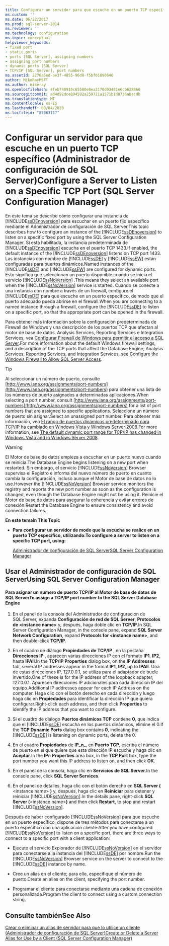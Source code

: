 ```yaml
---
title: Configurar un servidor para que escuche en un puerto TCP específico (Administrador de configuración de SQL Server) | Microsoft Docs
ms.custom: ''
ms.date: 06/22/2017
ms.prod: sql-server-2014
ms.reviewer: ''
ms.technology: configuration
ms.topic: conceptual
helpviewer_keywords:
- fixed port
- static ports
- ports [SQL Server], assigning numbers
- assigning port numbers
- dynamic ports [SQL Server]
- TCP/IP [SQL Server], port numbers
ms.assetid: 2276a5ed-ae3f-4855-96d8-f5bf01890640
author: MikeRayMSFT
ms.author: mikeray
ms.openlocfilehash: 4feb740910c65580e8ea3170d03481e6cb628860
ms.sourcegitcommit: ad4d92dce894592a259721a1571b1d8736abacdb
ms.translationtype: MT
ms.contentlocale: es-ES
ms.lasthandoff: 08/04/2020
ms.locfileid: "87663117"
---
```

# <a name="configure-a-server-to-listen-on-a-specific-tcp-port-sql-server-configuration-manager"></a><span data-ttu-id="4efa0-102">Configurar un servidor para que escuche en un puerto TCP específico (Administrador de configuración de SQL Server)</span><span class="sxs-lookup"><span data-stu-id="4efa0-102">Configure a Server to Listen on a Specific TCP Port (SQL Server Configuration Manager)</span></span>
  <span data-ttu-id="4efa0-103">En este tema se describe cómo configurar una instancia de [!INCLUDE[ssDEnoversion](../../includes/ssdenoversion-md.md)] para escuchar en un puerto fijo específico mediante el Administrador de configuración de SQL Server.</span><span class="sxs-lookup"><span data-stu-id="4efa0-103">This topic describes how to configure an instance of the [!INCLUDE[ssDEnoversion](../../includes/ssdenoversion-md.md)] to listen on a specific fixed port by using the SQL Server Configuration Manager.</span></span> <span data-ttu-id="4efa0-104">Si está habilitada, la instancia predeterminada de [!INCLUDE[ssDEnoversion](../../includes/ssdenoversion-md.md)] escucha en el puerto TCP 1433.</span><span class="sxs-lookup"><span data-stu-id="4efa0-104">If enabled, the default instance of the [!INCLUDE[ssDEnoversion](../../includes/ssdenoversion-md.md)] listens on TCP port 1433.</span></span> <span data-ttu-id="4efa0-105">Las instancias con nombre de [!INCLUDE[ssDE](../../includes/ssde-md.md)] y [!INCLUDE[ssEW](../../includes/ssew-md.md)] están configuradas para puertos dinámicos.</span><span class="sxs-lookup"><span data-stu-id="4efa0-105">Named instances of the [!INCLUDE[ssDE](../../includes/ssde-md.md)] and [!INCLUDE[ssEW](../../includes/ssew-md.md)] are configured for dynamic ports.</span></span> <span data-ttu-id="4efa0-106">Esto significa que seleccionan un puerto disponible cuando se inicia el servicio [!INCLUDE[ssNoVersion](../../includes/ssnoversion-md.md)] .</span><span class="sxs-lookup"><span data-stu-id="4efa0-106">This means they select an available port when the [!INCLUDE[ssNoVersion](../../includes/ssnoversion-md.md)] service is started.</span></span> <span data-ttu-id="4efa0-107">Cuando se conecte a una instancia con nombre a través de un firewall, configure el [!INCLUDE[ssDE](../../includes/ssde-md.md)] para que escuche en un puerto específico, de modo que el puerto adecuado pueda abrirse en el firewall.</span><span class="sxs-lookup"><span data-stu-id="4efa0-107">When you are connecting to a named instance through a firewall, configure the [!INCLUDE[ssDE](../../includes/ssde-md.md)] to listen on a specific port, so that the appropriate port can be opened in the firewall.</span></span>  
  
 <span data-ttu-id="4efa0-108">Para obtener más información sobre la configuración predeterminada de Firewall de Windows y una descripción de los puertos TCP que afectan al motor de base de datos, Analysis Services, Reporting Services e Integration Services, vea [Configurar Firewall de Windows para permitir el acceso a SQL Server](../../sql-server/install/configure-the-windows-firewall-to-allow-sql-server-access.md).</span><span class="sxs-lookup"><span data-stu-id="4efa0-108">For more information about the default Windows firewall settings, and a description of the TCP ports that affect the Database Engine, Analysis Services, Reporting Services, and Integration Services, see [Configure the Windows Firewall to Allow SQL Server Access](../../sql-server/install/configure-the-windows-firewall-to-allow-sql-server-access.md).</span></span>  
  
> [!TIP]  
>  <span data-ttu-id="4efa0-109">Al seleccionar un número de puerto, consulte [http://www.iana.org/assignments/port-numbers](http://www.iana.org/assignments/port-numbers) para obtener una lista de los números de puerto asignados a determinadas aplicaciones.</span><span class="sxs-lookup"><span data-stu-id="4efa0-109">When selecting a port number, consult [http://www.iana.org/assignments/port-numbers](http://www.iana.org/assignments/port-numbers) for a list of port numbers that are assigned to specific applications.</span></span> <span data-ttu-id="4efa0-110">Seleccione un número de puerto sin asignar.</span><span class="sxs-lookup"><span data-stu-id="4efa0-110">Select an unassigned port number.</span></span> <span data-ttu-id="4efa0-111">Para obtener más información, vea [El rango de puertos dinámicos predeterminado para TCP/IP ha cambiado en Windows Vista y Windows Server 2008](https://support.microsoft.com/kb/929851).</span><span class="sxs-lookup"><span data-stu-id="4efa0-111">For more information, see [The default dynamic port range for TCP/IP has changed in Windows Vista and in Windows Server 2008](https://support.microsoft.com/kb/929851).</span></span>  
  
> [!WARNING]  
>  <span data-ttu-id="4efa0-112">El Motor de base de datos empieza a escuchar en un puerto nuevo cuando se reinicia.</span><span class="sxs-lookup"><span data-stu-id="4efa0-112">The Database Engine begins listening on a new port when restarted.</span></span> <span data-ttu-id="4efa0-113">Sin embargo, el servicio [!INCLUDE[ssNoVersion](../../includes/ssnoversion-md.md)] Browser supervisa el Registro e informa del nuevo número de puerto en cuanto cambia la configuración, incluso aunque el Motor de base de datos no lo use.</span><span class="sxs-lookup"><span data-stu-id="4efa0-113">However the [!INCLUDE[ssNoVersion](../../includes/ssnoversion-md.md)] Browser service monitors the registry and reports the new port number as soon as the configuration is changed, even though the Database Engine might not be using it.</span></span> <span data-ttu-id="4efa0-114">Reinicie el Motor de base de datos para asegurar la coherencia y evitar errores de conexión.</span><span class="sxs-lookup"><span data-stu-id="4efa0-114">Restart the Database Engine to ensure consistency and avoid connection failures.</span></span>  
  
 <span data-ttu-id="4efa0-115">**En este tema**</span><span class="sxs-lookup"><span data-stu-id="4efa0-115">**In This Topic**</span></span>  
  
-   <span data-ttu-id="4efa0-116">**Para configurar un servidor de modo que la escucha se realice en un puerto TCP específico, utilizando:**</span><span class="sxs-lookup"><span data-stu-id="4efa0-116">**To configure a server to listen on a specific TCP port, using:**</span></span>  
  
     [<span data-ttu-id="4efa0-117">Administrador de configuración de SQL Server</span><span class="sxs-lookup"><span data-stu-id="4efa0-117">SQL Server Configuration Manager</span></span>](#SSMSProcedure)  
  
##  <a name="using-sql-server-configuration-manager"></a><a name="SSMSProcedure"></a> <span data-ttu-id="4efa0-118">Usar el Administrador de configuración de SQL Server</span><span class="sxs-lookup"><span data-stu-id="4efa0-118">Using SQL Server Configuration Manager</span></span>  
  
#### <a name="to-assign-a-tcpip-port-number-to-the-sql-server-database-engine"></a><span data-ttu-id="4efa0-119">Para asignar un número de puerto TCP/IP al Motor de base de datos de SQL Server</span><span class="sxs-lookup"><span data-stu-id="4efa0-119">To assign a TCP/IP port number to the SQL Server Database Engine</span></span>  
  
1.  <span data-ttu-id="4efa0-120">En el panel de la consola del Administrador de configuración de SQL Server, expanda **Configuración de red de SQL Server**, **Protocolos de \<instance name>** y, después, haga doble clic en **TCP/IP**.</span><span class="sxs-lookup"><span data-stu-id="4efa0-120">In SQL Server Configuration Manager, in the console pane, expand **SQL Server Network Configuration**, expand **Protocols for \<instance name>**, and then double-click **TCP/IP**.</span></span>  
  
2.  <span data-ttu-id="4efa0-121">En el cuadro de diálogo **Propiedades de TCP/IP** , en la pestaña **Direcciones IP** , aparecen varias direcciones IP con el formato **IP1**, **IP2**, hasta **IPAll**.</span><span class="sxs-lookup"><span data-stu-id="4efa0-121">In the **TCP/IP Properties** dialog box, on the **IP Addresses** tab, several IP addresses appear in the format **IP1**, **IP2**, up to **IPAll**.</span></span> <span data-ttu-id="4efa0-122">Una de estas direcciones IP, 127.0.0.1, se utiliza para el adaptador de bucle invertido.</span><span class="sxs-lookup"><span data-stu-id="4efa0-122">One of these is for the IP address of the loopback adapter, 127.0.0.1.</span></span> <span data-ttu-id="4efa0-123">Aparecen direcciones IP adicionales para cada dirección IP del equipo.</span><span class="sxs-lookup"><span data-stu-id="4efa0-123">Additional IP addresses appear for each IP Address on the computer.</span></span> <span data-ttu-id="4efa0-124">Haga clic con el botón derecho en cada dirección y luego haga clic en **Propiedades** para identificar la dirección IP que quiera configurar.</span><span class="sxs-lookup"><span data-stu-id="4efa0-124">Right-click each address, and then click **Properties** to identify the IP address that you want to configure.</span></span>  
  
3.  <span data-ttu-id="4efa0-125">Si el cuadro de diálogo **Puertos dinámicos TCP** contiene **0**, que indica que el [!INCLUDE[ssDE](../../includes/ssde-md.md)] escucha en los puertos dinámicos, elimine el 0.</span><span class="sxs-lookup"><span data-stu-id="4efa0-125">If the **TCP Dynamic Ports** dialog box contains **0**, indicating the [!INCLUDE[ssDE](../../includes/ssde-md.md)] is listening on dynamic ports, delete the 0.</span></span>  
  
4.  <span data-ttu-id="4efa0-126">En el cuadro **Propiedades** de **IP_n_**, en **Puerto TCP**, escriba el número de puerto en el que quiere que esta dirección IP escuche y haga clic en **Aceptar**.</span><span class="sxs-lookup"><span data-stu-id="4efa0-126">In the **IP**_n_ **Properties** area box, in the **TCP Port** box, type the port number you want this IP address to listen on, and then click **OK**.</span></span>  
  
5.  <span data-ttu-id="4efa0-127">En el panel de la consola, haga clic en **Servicios de SQL Server**.</span><span class="sxs-lookup"><span data-stu-id="4efa0-127">In the console pane, click **SQL Server Services**.</span></span>  
  
6.  <span data-ttu-id="4efa0-128">En el panel de detalles, haga clic con el botón derecho en **SQL Server (** \<instance name> **)** y, después, haga clic en **Reiniciar** para detener y reiniciar [!INCLUDE[ssNoVersion](../../includes/ssnoversion-md.md)].</span><span class="sxs-lookup"><span data-stu-id="4efa0-128">In the details pane, right-click **SQL Server (**\<instance name>**)** and then click **Restart**, to stop and restart [!INCLUDE[ssNoVersion](../../includes/ssnoversion-md.md)].</span></span>  
  
 <span data-ttu-id="4efa0-129">Después de haber configurado [!INCLUDE[ssNoVersion](../../includes/ssnoversion-md.md)] para que escuche en un puerto específico, dispone de tres métodos para conectarse a un puerto específico con una aplicación cliente:</span><span class="sxs-lookup"><span data-stu-id="4efa0-129">After you have configured [!INCLUDE[ssNoVersion](../../includes/ssnoversion-md.md)] to listen on a specific port, there are three ways to connect to a specific port with a client application:</span></span>  
  
-   <span data-ttu-id="4efa0-130">Ejecute el servicio Explorador de [!INCLUDE[ssNoVersion](../../includes/ssnoversion-md.md)] en el servidor para conectarse a la instancia del [!INCLUDE[ssDE](../../includes/ssde-md.md)] por nombre.</span><span class="sxs-lookup"><span data-stu-id="4efa0-130">Run the [!INCLUDE[ssNoVersion](../../includes/ssnoversion-md.md)] Browser service on the server to connect to the [!INCLUDE[ssDE](../../includes/ssde-md.md)] instance by name.</span></span>  
  
-   <span data-ttu-id="4efa0-131">Cree un alias en el cliente; para ello, especifique el número de puerto.</span><span class="sxs-lookup"><span data-stu-id="4efa0-131">Create an alias on the client, specifying the port number.</span></span>  
  
-   <span data-ttu-id="4efa0-132">Programar el cliente para conectarse mediante una cadena de conexión personalizada.</span><span class="sxs-lookup"><span data-stu-id="4efa0-132">Program the client to connect using a custom connection string.</span></span>  
  
## <a name="see-also"></a><span data-ttu-id="4efa0-133">Consulte también</span><span class="sxs-lookup"><span data-stu-id="4efa0-133">See Also</span></span>  
 [<span data-ttu-id="4efa0-134">Crear o eliminar un alias de servidor para que lo utilice un cliente &#40;Administrador de configuración de SQL Server&#41;</span><span class="sxs-lookup"><span data-stu-id="4efa0-134">Create or Delete a Server Alias for Use by a Client &#40;SQL Server Configuration Manager&#41;</span></span>](create-or-delete-a-server-alias-for-use-by-a-client.md)  
  
  

